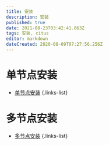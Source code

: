 ```yaml
---
title: 安装
description: 安装
published: true
date: 2021-08-23T03:42:41.863Z
tags: 安装, citus
editor: markdown
dateCreated: 2020-08-09T07:27:56.256Z
---
```


# 单节点安装
- [单节点安装](/zh/citus/安装/单节点安装)
{.links-list}
# 多节点安装
- [多节点安装](/zh/citus/安装/多节点安装)
{.links-list}
